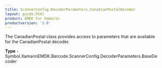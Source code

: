 ```yaml
---
title: ScannerConfig.DecoderParameters.CanadianPostalDecoder
layout: guide.html 
product: EMDK For Xamarin 
productversion: '3.0' 
---
```

The CanadianPostal class provides access to parameters that are available for the CanadianPostal decoder.

**Type** - Symbol.XamarinEMDK.Barcode.ScannerConfig.DecoderParameters.BaseDecoder



